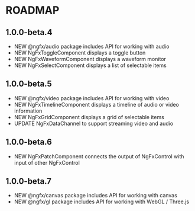 # ROADMAP

## 1.0.0-beta.4

- NEW @ngfx/audio package includes API for working with audio
- NEW NgFxToggleComponent displays a toggle button
- NEW NgFxWaveformComponent displays a waveform monitor
- NEW NgFxSelectComponent displays a list of selectable items

## 1.0.0-beta.5

- NEW @ngfx/video package includes API for working with video
- NEW NgFxTimelineComponent displays a timeline of audio or video information
- NEW NgFxGridComponent displays a grid of selectable items
- UPDATE NgFxDataChannel to support streaming video and audio

## 1.0.0-beta.6

- NEW NgFxPatchComponent connects the output of NgFxControl with input of other NgFxControl

## 1.0.0-beta.7

- NEW @ngfx/canvas package includes API for working with canvas
- NEW @ngfx/gl package includes API for working with WebGL / Three.js
